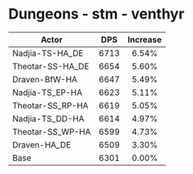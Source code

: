 # Dungeons - stm - venthyr
| Actor | DPS | Increase |
|---|:---:|:---:|
|Nadjia-TS-HA_DE|6713|6.54%|
|Theotar-SS-HA_DE|6654|5.60%|
|Draven-BfW-HA|6647|5.49%|
|Nadjia-TS_EP-HA|6623|5.11%|
|Theotar-SS_RP-HA|6619|5.05%|
|Nadjia-TS_DD-HA|6614|4.97%|
|Theotar-SS_WP-HA|6599|4.73%|
|Draven-HA_DE|6509|3.30%|
|Base|6301|0.00%|

